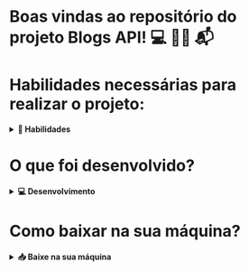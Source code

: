 # Boas vindas ao repositório do projeto Blogs API! 💻 👩‍💻 📬

# Habilidades necessárias para realizar o projeto:

<details>
  <summary><strong>🤹 Habilidades</strong></summary><br />
  
  - Utilizar o Sequelize para integrar o banco de dados com a aplicação;

- Utilizar o Sequelize para criar relacionamentos entre as tabelas;

- Utilizar o JWT para gerar tokens de autenticação e autorização;

- Realizar as operações básicas em um banco de dados: Criação, Leitura, Atualização e Exclusão;

- Desenvolver a aplicação em Node.js.
</details>

# O que foi desenvolvido?

<details>
  <summary><strong>💻 Desenvolvimento </strong></summary><br />

  Blogs API é uma API e um banco de dados para a produção de conteúdo para um blog.
  
  Com este projeto podemos:

  - Criar um post;
  - Ver todos os posts do blog ou um post por ID;
  - Cadastrar um usuário;
  - Listar todos os usuários ou um usuário por ID;
  - Entrar na loja através da página de login;

</details>

# Como baixar na sua máquina? 

<details>
  <summary><strong>📥 Baixe na sua máquina</strong></summary><br />

  1. Clone o repositório:

  - Use o comando:
    - ` git clone git@github.com:marianafernanda/Projeto_Back-end_Blogs-Api.git`.
  - Entre na pasta do repositório que você acabou de clonar:
    - `cd Projeto_Back-end_Blogs-Api`

  2. Instale as dependências:

  - Use o comando:
    - `npm install`.

  </details>
